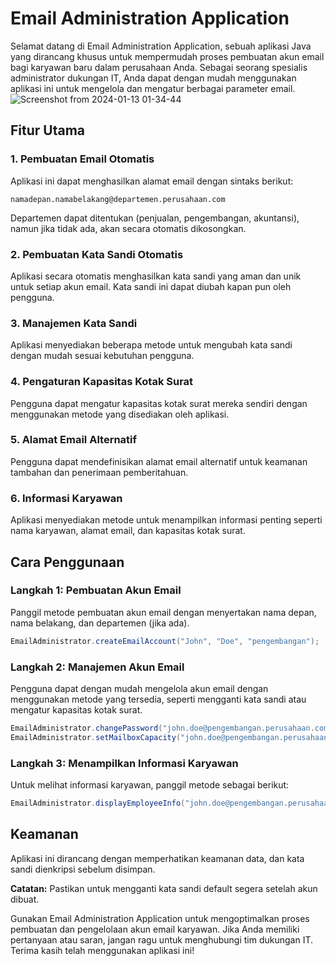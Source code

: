 # Email Administration Application

Selamat datang di Email Administration Application, sebuah aplikasi Java yang dirancang khusus untuk mempermudah proses pembuatan akun email bagi karyawan baru dalam perusahaan Anda. Sebagai seorang spesialis administrator dukungan IT, Anda dapat dengan mudah menggunakan aplikasi ini untuk mengelola dan mengatur berbagai parameter email.
![Screenshot from 2024-01-13 01-34-44](https://github.com/saidhafiz321/Email-Administration-Application/assets/85662790/f7d486a2-0055-4e8d-9904-ede359f7937f)


## Fitur Utama

### 1. Pembuatan Email Otomatis
Aplikasi ini dapat menghasilkan alamat email dengan sintaks berikut:
```
namadepan.namabelakang@departemen.perusahaan.com
```
Departemen dapat ditentukan (penjualan, pengembangan, akuntansi), namun jika tidak ada, akan secara otomatis dikosongkan.

### 2. Pembuatan Kata Sandi Otomatis
Aplikasi secara otomatis menghasilkan kata sandi yang aman dan unik untuk setiap akun email. Kata sandi ini dapat diubah kapan pun oleh pengguna.

### 3. Manajemen Kata Sandi
Aplikasi menyediakan beberapa metode untuk mengubah kata sandi dengan mudah sesuai kebutuhan pengguna.

### 4. Pengaturan Kapasitas Kotak Surat
Pengguna dapat mengatur kapasitas kotak surat mereka sendiri dengan menggunakan metode yang disediakan oleh aplikasi.

### 5. Alamat Email Alternatif
Pengguna dapat mendefinisikan alamat email alternatif untuk keamanan tambahan dan penerimaan pemberitahuan.

### 6. Informasi Karyawan
Aplikasi menyediakan metode untuk menampilkan informasi penting seperti nama karyawan, alamat email, dan kapasitas kotak surat.

## Cara Penggunaan

### Langkah 1: Pembuatan Akun Email
Panggil metode pembuatan akun email dengan menyertakan nama depan, nama belakang, dan departemen (jika ada).

```java
EmailAdministrator.createEmailAccount("John", "Doe", "pengembangan");
```

### Langkah 2: Manajemen Akun Email
Pengguna dapat dengan mudah mengelola akun email dengan menggunakan metode yang tersedia, seperti mengganti kata sandi atau mengatur kapasitas kotak surat.

```java
EmailAdministrator.changePassword("john.doe@pengembangan.perusahaan.com", "newPassword123");
EmailAdministrator.setMailboxCapacity("john.doe@pengembangan.perusahaan.com", 500);
```

### Langkah 3: Menampilkan Informasi Karyawan
Untuk melihat informasi karyawan, panggil metode sebagai berikut:

```java
EmailAdministrator.displayEmployeeInfo("john.doe@pengembangan.perusahaan.com");
```

## Keamanan
Aplikasi ini dirancang dengan memperhatikan keamanan data, dan kata sandi dienkripsi sebelum disimpan.

**Catatan:** Pastikan untuk mengganti kata sandi default segera setelah akun dibuat.

Gunakan Email Administration Application untuk mengoptimalkan proses pembuatan dan pengelolaan akun email karyawan. Jika Anda memiliki pertanyaan atau saran, jangan ragu untuk menghubungi tim dukungan IT. Terima kasih telah menggunakan aplikasi ini!
